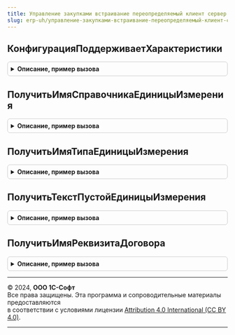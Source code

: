```yaml
---
title: Управление закупками встраивание переопределяемый клиент сервер УХ
slug: erp-uh/управление-закупками-встраивание-переопределяемый-клиент-сервер-ух
---
```



## КонфигурацияПоддерживаетХарактеристики
<details style="margin: 1em 0; padding: 0.5em; border: 1px solid #ccc; border-radius: 6px;">

<summary style="font-weight: bold; cursor: pointer;">Описание, пример вызова</summary>

```bsl


Функция КонфигурацияПоддерживаетХарактеристики() Экспорт
```

Пример вызова
```bsl
Результат = УправлениеЗакупкамиВстраиваниеПереопределяемыйКлиентСерверУХ.КонфигурацияПоддерживаетХарактеристики() 
```
</details>

## ПолучитьИмяСправочникаЕдиницыИзмерения
<details style="margin: 1em 0; padding: 0.5em; border: 1px solid #ccc; border-radius: 6px;">

<summary style="font-weight: bold; cursor: pointer;">Описание, пример вызова</summary>

```bsl

Функция ПолучитьИмяСправочникаЕдиницыИзмерения() Экспорт
```

Пример вызова
```bsl
Результат = УправлениеЗакупкамиВстраиваниеПереопределяемыйКлиентСерверУХ.ПолучитьИмяСправочникаЕдиницыИзмерения() 
```
</details>

## ПолучитьИмяТипаЕдиницыИзмерения
<details style="margin: 1em 0; padding: 0.5em; border: 1px solid #ccc; border-radius: 6px;">

<summary style="font-weight: bold; cursor: pointer;">Описание, пример вызова</summary>

```bsl

Функция ПолучитьИмяТипаЕдиницыИзмерения() Экспорт
```

Пример вызова
```bsl
Результат = УправлениеЗакупкамиВстраиваниеПереопределяемыйКлиентСерверУХ.ПолучитьИмяТипаЕдиницыИзмерения() 
```
</details>

## ПолучитьТекстПустойЕдиницыИзмерения
<details style="margin: 1em 0; padding: 0.5em; border: 1px solid #ccc; border-radius: 6px;">

<summary style="font-weight: bold; cursor: pointer;">Описание, пример вызова</summary>

```bsl

Функция ПолучитьТекстПустойЕдиницыИзмерения() Экспорт
```

Пример вызова
```bsl
Результат = УправлениеЗакупкамиВстраиваниеПереопределяемыйКлиентСерверУХ.ПолучитьТекстПустойЕдиницыИзмерения() 
```
</details>

## ПолучитьИмяРеквизитаДоговора
<details style="margin: 1em 0; padding: 0.5em; border: 1px solid #ccc; border-radius: 6px;">

<summary style="font-weight: bold; cursor: pointer;">Описание, пример вызова</summary>

```bsl

Функция ПолучитьИмяРеквизитаДоговора() Экспорт
```

Пример вызова
```bsl
Результат = УправлениеЗакупкамиВстраиваниеПереопределяемыйКлиентСерверУХ.ПолучитьИмяРеквизитаДоговора() 
```
</details>

---

© 2024, **ООО 1С-Софт**  
Все права защищены. Эта программа и сопроводительные материалы предоставляются  
в соответствии с условиями лицензии [Attribution 4.0 International (CC BY 4.0)](https://creativecommons.org/licenses/by/4.0/legalcode).

---
